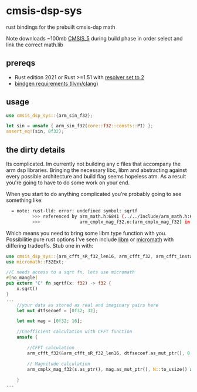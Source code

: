 # cmsis-dsp-sys

rust bindings for the prebuilt cmsis-dsp math

Note downloads ~100mb [CMSIS_5](https://github.com/ARM-software/CMSIS_5/releases/download/5.7.0/ARM.CMSIS.5.7.0.pack) during build phase in order select and link the correct math.lib

## prereqs

* Rust edition 2021 or Rust >=1.51 with [resolver set to 2](https://doc.rust-lang.org/cargo/reference/resolver.html#feature-resolver-version-2)
* [bindgen requirements (llvm/clang)](https://github.com/rust-lang/rust-bindgen/blob/master/book/src/requirements.md)

## usage

```rust
use cmsis_dsp_sys::{arm_sin_f32};

let sin = unsafe { arm_sin_f32(core::f32::consts::PI) };
assert_eq!(sin, 0f32);
```

## the dirty details

Its complicated. Im currently not building any c files that accompany the arm dsp libraries. Bringing the necessary libc, libm and abstracting against every possible architecture and build flag seems hopeless atm. As a result you're going to have to do some work on your end.

When you start to do anything complicated you're probably going to see something like:

```bash
  = note: rust-lld: error: undefined symbol: sqrtf
          >>> referenced by arm_math.h:6841 (../../Include/arm_math.h:6841)
          >>>               arm_cmplx_mag_f32.o:(arm_cmplx_mag_f32) in archive /home/jacob/Downloads/dsp-discoveryf4-rust/lab4/libarm_cortexM4lf_math.a
```

Which means you need to bring some libm type function with you. Possibilitie pure rust options I've seen include [libm](https://github.com/rust-lang/libm) or [micromath](https://github.com/NeoBirth/micromath) with differing tradeoffs. Stub one in with:

```rust
use cmsis_dsp_sys::{arm_cfft_sR_f32_len16, arm_cfft_f32, arm_cfft_instance_f32, arm_cmplx_mag_f32};
use micromath::F32Ext;

//C needs access to a sqrt fn, lets use micromath
#[no_mangle]
pub extern "C" fn sqrtf(x: f32) -> f32 {
    x.sqrt()
}
...
    //your data as stored as real and imaginary pairs here
    let mut dtfsecoef = [0f32; 32];

    let mut mag = [0f32; 16];

    //Coefficient calculation with CFFT function
    unsafe {

        //CFFT calculation
        arm_cfft_f32(&arm_cfft_sR_f32_len16, dtfsecoef.as_mut_ptr(), 0, 1);

        // Magnitude calculation
        arm_cmplx_mag_f32(s.as_ptr(), mag.as_mut_ptr(), N::to_usize() as uint32_t);

    }
...
```
